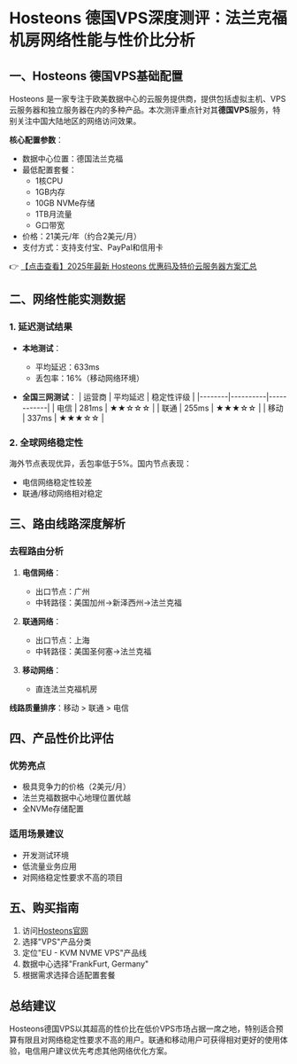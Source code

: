 # Hosteons 德国VPS深度测评：法兰克福机房网络性能与性价比分析

## 一、Hosteons 德国VPS基础配置
Hosteons 是一家专注于欧美数据中心的云服务提供商，提供包括虚拟主机、VPS云服务器和独立服务器在内的多种产品。本次测评重点针对其**德国VPS**服务，特别关注中国大陆地区的网络访问效果。

**核心配置参数**：
- 数据中心位置：德国法兰克福
- 最低配置套餐：
  - 1核CPU
  - 1GB内存
  - 10GB NVMe存储
  - 1TB月流量
  - G口带宽
- 价格：21美元/年（约合2美元/月）
- 支付方式：支持支付宝、PayPal和信用卡

👉 [【点击查看】2025年最新 Hosteons 优惠码及特价云服务器方案汇总](https://bit.ly/hosteons)

## 二、网络性能实测数据
### 1. 延迟测试结果
- **本地测试**：
  - 平均延迟：633ms
  - 丢包率：16%（移动网络环境）
  
- **全国三网测试**：
  | 运营商 | 平均延迟 | 稳定性评级 |
  |--------|----------|------------|
  | 电信   | 281ms    | ★★☆☆☆     |
  | 联通   | 255ms    | ★★★☆☆     |
  | 移动   | 337ms    | ★★★☆☆     |

### 2. 全球网络稳定性
海外节点表现优异，丢包率低于5%。国内节点表现：
- 电信网络稳定性较差
- 联通/移动网络相对稳定

## 三、路由线路深度解析
### 去程路由分析
1. **电信网络**：
   - 出口节点：广州
   - 中转路径：美国加州→新泽西州→法兰克福

2. **联通网络**：
   - 出口节点：上海
   - 中转路径：美国圣何塞→法兰克福

3. **移动网络**：
   - 直连法兰克福机房

**线路质量排序**：移动 > 联通 > 电信

## 四、产品性价比评估
### 优势亮点
- 极具竞争力的价格（2美元/月）
- 法兰克福数据中心地理位置优越
- 全NVMe存储配置

### 适用场景建议
- 开发测试环境
- 低流量业务应用
- 对网络稳定性要求不高的项目

## 五、购买指南
1. 访问[Hosteons官网](https://bit.ly/hosteons)
2. 选择"VPS"产品分类
3. 定位"EU - KVM NVME VPS"产品线
4. 数据中心选择"FrankFurt, Germany"
5. 根据需求选择合适配置套餐

## 总结建议
Hosteons德国VPS以其超高的性价比在低价VPS市场占据一席之地，特别适合预算有限且对网络稳定性要求不高的用户。联通和移动用户可获得相对更好的使用体验，电信用户建议优先考虑其他网络优化方案。